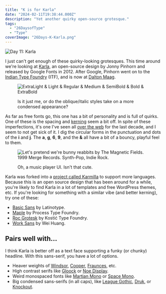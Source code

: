 ```yaml
---
title: "K is for Karla"
date: "2024-02-11T19:38:44.000Z"
description: "Yet another quirky open-source grotesque."
tags: 
  - "26DaysofType"
  - "Type"
coverImage: "26Days-K-Karla.png"
---
```


![Day 11: Karla](/img/post-images/26Days-K-Karla-1024x576.png)

I just can't get enough of these quirky-looking grotesques. This time around we're looking at [Karla](https://fonts.google.com/specimen/Karla), an open-source design by Jonny Pinhorn and released by Google Fonts in 2012. After Google, Pinhorn went on to the [Indian Type Foundry](https://www.indiantypefoundry.com/) (ITF), and is now at [Dalton Maag](https://www.daltonmaag.com/about/our-people.html).

<figure>

![ExtraLight & Light & Regular & Medium & SemiBold & Bold & ExtraBold](/img/post-images/26Days-K-Karla-WeightsStyles-1024x576.png)

<figcaption>

Is it just me, or do the oblique/italic styles take on a more condensed appearance?

</figcaption>

</figure>

As far as free fonts go, this one has a bit of personality and is full of quirks. One of these is the spacing and [kerning](https://fonts.google.com/knowledge/glossary/kerning_kerning_pairs) seem a bit off. In spite of these imperfections, it's one I've seen all [over the web](https://www.typewolf.com/karla) for the last decade, and I seem to not get sick of it. I dig the circular forms in the punctuation and dots of the **i** and **j**. The **a**, **g**, **6**, **9**, and the **&** all have a bit of a bouncy, playful feel to them.

<figure>

![Let's pretend we're bunny reabbits by The Magnetic Fields. 1999 Merge Records. Synth-Pop, Indie Rock.](/img/post-images/26Days-K-Karla-69LoveSongs-1-1024x576.png)

<figcaption>

Oh, a music player UI. Isn't that cute.

</figcaption>

</figure>

Karla was forked into a [project called Karmilla](https://github.com/ms-studio/karmilla) to support more languages. Because this is an open source design that has been around for a while, you're likely to find Karla in a lot of templates and free WordPress themes, etc. If you're looking for something with a similar vibe (and better kerning), try one of these:

- [Basic Sans](https://fonts.adobe.com/fonts/basic-sans) by Latinotype.
- [Maple](https://fonts.adobe.com/fonts/maple) by Process Type Foundry.
- [Roc Grotesk](https://fonts.adobe.com/fonts/roc-grotesk) by Kostić Type Foundry.
- [Work Sans](https://fonts.adobe.com/fonts/work-sans) by Wei Huang.

## Pairs well with...

I think Karla is better off as a text face supporting a funky (or chunky) headline. With this sans-serif, you have a lot of options.

- Heaver weights of [Windsor](https://www.myfonts.com/collections/windsor-font-urw), [Cooper](https://fonts.adobe.com/fonts/new-kansas), [Fraunces](https://fraunces.undercase.xyz/), etc.
- High contrast serifs like [Gloock](https://fonts.google.com/specimen/Gloock) or [Noe Display](https://www.schick-toikka.com/noe-display).
- Weird monospaced fonts like [Martian Mono](https://evilmartians.com/products/martian-mono) or [Space Mono](https://fonts.google.com/specimen/Space+Mono).
- Big condensed sans-serifs (in all caps), like [League Gothic](https://www.theleagueofmoveabletype.com/league-gothic), [Druk](https://commercialtype.com/catalog/druk), or [Knockout](https://www.typography.com/fonts/knockout/overview).
